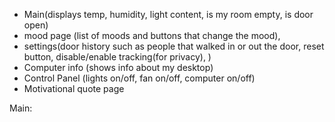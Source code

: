 - Main(displays temp, humidity, light content, is my room empty, is door open) 
- mood page (list of moods and buttons that change the mood), 
- settings(door history such as people that walked in or out the door, reset button, disable/enable tracking(for privacy), )
- Computer info (shows info about my desktop)
- Control Panel (lights on/off, fan on/off, computer on/off)
- Motivational quote page

Main:
